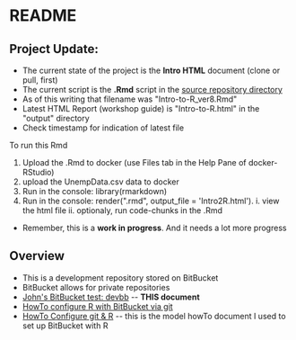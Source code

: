 # README

## Project Update:
* The current state of the project is the **Intro HTML** document (clone or pull, first)
* The current script is the **.Rmd** script in the [source repository directory](https://bitbucket.org/libjohn/devbb/src/)
 * As of this writing that filename was "Intro-to-R_ver8.Rmd"
 * Latest HTML Report (workshop guide) is "Intro-to-R.html" in the "output" directory
 * Check timestamp for indication of latest file

To run this Rmd

1. Upload the .Rmd to docker (use Files tab in the Help Pane of docker-RStudio)
2. upload the UnempData.csv data to docker
2. Run in the console:  library(rmarkdown)
3. Run in the console:  render("<latestFilename>.rmd", output_file = 'Intro2R.html').
   i.  view the html file
   ii. optionaly, run code-chunks in the .Rmd

* Remember, this is a **work in progress**.  And it needs a lot more progress


## Overview
* This is a development repository stored on BitBucket
* BitBucket allows for private repositories
* [John's BitBucket test: devbb](https://bitbucket.org/libjohn/devbb) -- **THIS document**
* [HowTo configure R with BitBucket via git](cofigure_R_with_bitBucket_via_git-HOWTO.md)
* [HowTo Configure git & R](https://www.r-bloggers.com/rstudio-and-github/) -- this is the model howTo document I used to set up BitBucket with R

